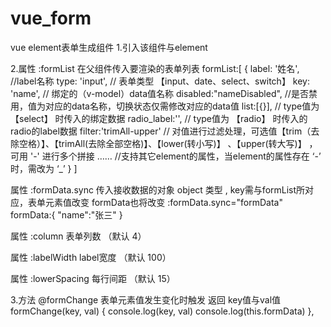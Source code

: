# vue_form
vue element表单生成组件
1.引入该组件与element

2.属性  :formList  在父组件传入要渲染的表单列表
formList:[
    {
        label: '姓名',               //label名称
        type: 'input',              // 表单类型 【input、date、select、switch】
        key: 'name',                // 绑定的（v-model）data值名称
        disabled:"nameDisabled",    //是否禁用，值为对应的data名称，切换状态仅需修改对应的data值
        list:[{}],                  // type值为 【select】 时传入的绑定数据
        radio_label:'',             // type值为 【radio】 时传入的radio的label数据
        filter:'trimAll-upper'      // 对值进行过滤处理，可选值【trim（去除空格）】、【trimAll(去除全部空格)】、【lower(转小写)】 、【upper(转大写)】 ，可用 '-' 进行多个拼接
        ……                          //支持其它element的属性，当element的属性存在 ‘-’ 时，需改为 ‘_’
    }
]

属性  :formData.sync  传入接收数据的对象
object 类型 , key需与formList所对应，表单元素值改变 formData也将改变 :formData.sync="formData"
formData:{
    "name":"张三"
}

属性  :column 表单列数 （默认 4）

属性  :labelWidth  label宽度    （默认 100）

属性  :lowerSpacing 每行间距    （默认 15）


3.方法 @formChange 表单元素值发生变化时触发  返回 key值与val值
formChange(key, val) {
    console.log(key, val)
    console.log(this.formData)
},
